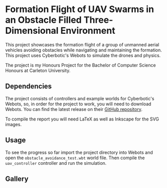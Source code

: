 # Formation Flight of UAV Swarms in an Obstacle Filled Three-Dimensional Environment

This project showcases the formation flight of a group of unmanned aerial vehicles
avoiding obstacles while navigating and maintaining the formation. This project
uses Cyberbotic's Webots to simulate the drones and physics.

The project is my Honours Project for the Bachelor of Computer Science Honours at
Carleton University.

## Dependencies

The project consists of controllers and example worlds for Cyberbotic's
Webots, so, in order for the project to work, you will need to download
Webots. You can find the latest release on their
[GitHub repository](https://github.com/cyberbotics/webots).

To compile the report you will need LaTeX as well as Inkscape for the SVG
images.

## Usage

To see the progress so far import the project directory into Webots
and open the `obstacle_avoidance_test.wbt` world file. Then compile the `uav_controller`
controller and run the simulation.

## Gallery

